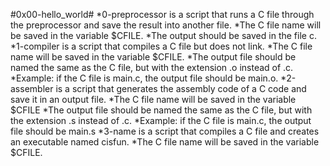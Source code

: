 #0x00-hello_world#
*0-preprocessor is a script that runs a C file through the preprocessor and save the result into another file.
	*The C file name will be saved in the variable $CFILE.
	*The output should be saved in the file c.
*1-compiler is a script that compiles a C file but does not link.
	*The C file name will be saved in the variable $CFILE.
	*The output file should be named the same as the C file, but with the extension .o instead of .c.
		*Example: if the C file is main.c, the output file should be main.o.
*2-assembler is a script that generates the assembly code of a C code and save it in an output file.
	*The C file name will be saved in the variable $CFILE
	*The output file should be named the same as the C file, but with the extension .s instead of .c.
	*Example: if the C file is main.c, the output file should be main.s
*3-name is a script that compiles a C file and creates an executable named cisfun.
	*The C file name will be saved in the variable $CFILE.
